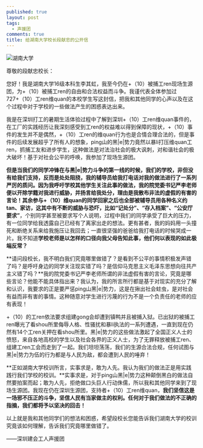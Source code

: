 ```yaml
---
published: true
layout: post
tags:
  - 声援团
comments: true
title: 给湖南大学校长段献忠的公开信
---
```


![湖南大学][1]

尊敬的段献忠校长：

您好！我是湖南大学16级本科生李其虹，我至今仍在+（10）被捕工ren现场生源团，为+（10）被捕工ren的自由和合法权益而斗争。我谨代表全体参加过727+（10）工ren维quan的本校学生写这封信，把我和其他同学的心声以及在这个过程中对于学校的一些做法产生的困惑表达出来。

我是在深圳打工的暑期生活体验过程中了解到深圳+（10）工ren维quan事件的，在工厂的实践经历让我深刻感受到工ren的权益难以得到保障的现状，+（10）事件的发生并不是偶然，+（10）工ren的维quan行为也是合情合理合法的，但是事件的后续发展超乎了所有人的想象，ping山的黑|e|势力竟然以暴li打压维quan工ren，抓捕工友和进步学生，这种做法是对法治社会的极大讽刺，对和谐社会的极大破坏！基于对社会公平的呼唤，我参加了现场生源团。

**但是当我们的同学冲锋在与黑|e|势力斗争的第一线的时候，我们的学校，非但没有给我们支持，反而是处处阻挠，我的辅导员给我打电话对我的做法进行了一系列严厉的质问。因为我呼吁学校其他学生关注此事的做法，我的院党委书记严李老师便以开除学籍对我进行威胁，并扬言给我处分，理由是我散布非法的虚假的有害的言论！**其余参与+（10）维quan的同学回家之后也全部被辅导员用各种名义约tan、家访，这其中有**不断的威胁与恐吓，比如“记处分”、“存入档案”、“公安厅要求”**，个别同学甚至被要求写个人说明，过程中我们的同学承受了巨大的压力，有一位同学给我透露自己已经有了离家出走的想法。更有甚者，我的妈妈用一头撞死和断绝关系来给我施压让我回去；一直很坚强的爸爸给我打电话的时候哭成一片。我不知道**学校老师是以怎样的口径向我父母告知此事，他们何以表现的如此极端反常？**

**请问段校长，我不明白我们究竟哪里做错了？是看到不公平的事情积极发声错了吗？是呼吁身边的同学关注现实错了吗？是信仰马克思主义毛泽东思想向往共产主义错了吗？**我的院党委书记严李老师所谓的非法虚假有害的言论，究竟是哪些言论？他能不能具体指出来？我认为，我的所言所行都是基于对现实的充分了解和认识，我要求的正是要严惩ping山黑|e|势力，这是在揪出社会蛀虫，是对社会有益而非有害的事情。这种随意对学生进行污蔑的行为不是一个负责任的老师的应有表现！

+（10）的工ren依法要求组建gong会却遭到镇鸭并且被捕入狱。已出狱的被捕工ren曝光了看shou所里侮辱人格、性骚扰和暴li执法的一系列遭遇，一直到现在仍然有14个工ren关押在看shou所里。黑|e|势力的这些做法激起了全国正义人士的愤怒，来自各地高校的学生以及社会各界的正义人士，为了无罪释放被捕工ren、组建工ren工会而走到了一起。我们坦坦荡荡，我们的生源合法合规，任何试图与黑|e|势力为伍的行为都是与人民为敌，都会遭到人民的唾弃！

**正如湖南大学校训所言，实事求是，敢为人先。我认为我们的做法正是用实践践行我们学校的校训。**实事求是，对于ping山黑|e|势力这种颠倒黑白的做法自然要拍案而起；敢为人先，拒绝做口头巨人行动侏儒，所以我和其他同学来到了现场生源团。我现在仍在深圳生源团，支持者+（10）工ren维quan，**我们坚信这是一场邪不压正的斗争，坚信人民有当家做主的权利。任何对于我们做法的不正确的指摘，我们都将予以坚决的回击！**

以上就是我和其他同学们的想法和困惑，希望段校长您能告诉我们湖南大学的校训究竟该如何理解，告诉我们究竟哪里做错了。 

——深圳建会工人声援团  

[1]: https://upload.cc/i1/2018/08/21/2nMhBO.jpg

